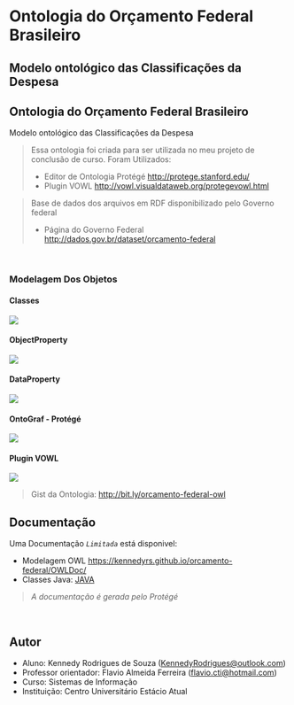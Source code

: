 # Ontologia do Orçamento Federal Brasileiro

## Modelo ontológico das Classificações da Despesa

Ontologia do Orçamento Federal Brasileiro
---

Modelo ontológico das Classificações da Despesa


> Essa ontologia foi criada para ser utilizada no meu projeto de conclusão de curso. Foram Utilizados:
> - Editor de Ontologia Protégé http://protege.stanford.edu/
> - Plugin VOWL http://vowl.visualdataweb.org/protegevowl.html

> Base de dados dos arquivos em RDF disponibilizado pelo Governo federal
> - Página do Governo Federal http://dados.gov.br/dataset/orcamento-federal

<br>

### Modelagem Dos Objetos
#### Classes
<p align="left">
  <img src="https://lh3.googleusercontent.com/XEo27iCAyjAjyBPuSEiAA-XSIYIa0K6pwc9aFbXdXVQLspxywqcjDCmG20W3ekk6yXteH7RrTqUG57Dm5dsQT1n03LQwxbzYy70mFidUIdSUeouapv6A4C43I5OafJYfmA4kVchyalDpdf4MqHEtErzPHr3Dw_KM2-q3zw7E04Pyjvku_k1sLteMjM_w1MTiSCZjZ7GWSmSYOahPEdfFXmswGxWYO13u8wJWXoVmaiVPLGbOGuFUPMlkNk4z5E2YhBGl0iOfqPZVl0p7QDgYK6xr-xge5VT2U5GDifbxNSUDlVEh3X3rdwFVABJuv9ZGbC3dMjStf41OZk5cfEQzA4I31RBAThMnhKFB_Y1yKzbzhuRnAF5OZQ_mge1yU7YGLv_qqJ2ECT2XIP_95J0xYYYWSRQYMLi1jznlAJ-r7sg0aAhRpfm4RJluq85t-5GtMOFJgGbQs2nFVb6f2jZYmqMrAbto1xCLkOZGhUjklJlT0cfgASEvtCRdVKxrzfsZs5y3NlI_oGe1jpiENpIZVxbM53eVo6nWtrNceAT9j1AdINAQqkyLUu8-ypDDev73y_yHPjyPQHGWtooAZDEx5dy495X4_Cjs3NjNEC0XGZnVvxp0=w379-h385-no"/>
</p>

#### ObjectProperty
<p align="left">
  <img src="https://lh3.googleusercontent.com/Wc8HErWYYnvkrE6NRon4sCPfiIna2uaGozk7Q4U73A9CI3czg-ngBZqBqeSesuSYTJBrKgk6rPLWPD2B5CtVMZdGaRj8mx-8s_GgEpzqBf-G5Yc-PP3Tc2ll14ScScHeF6smmZt-5s5tQKwChKd51o-xlLL09UnQxN1gyxrIe5_XeKx9tWYGKv2gm1msxa_086SvnixD7f4H1lj2-8RDT3JVrX-qJnq9xXagxxVdQxuNW-xdmyxb5t5ovbz4rX7ieJTqMYNF5-O1t_ICs4REpF_uM8whCWtAxHYiT97NwRfGvECvTPW4Zc8Y1IWFFI49XN5hSeOzayT22w4CkisUMz-Vac0wVpr3YGfyP0uFQ_bmlyI3qrJSC8IJrSmpF-PmnaiumRdxwRVvyfkxN4jW5NryJNIebL7dButZZKMGisj355_Jw8B89PYhX72UUlViijU9_VbOiSKV1cqR1LpWntjpab3InN8YjRUOZhPS9VWv3cqTnEi4vXnWXxq3YxfBVSnVitL_fxXgck1b1PALPmaG24Jxq-X--O1jM50QnQOxOpw5uexG5dLDRzsSRxU0RCutsBWfGJU27xuFNVfHcaHT4J7Uh-jdIaIt-30tkuqYFVu-ovSW=w478-h377-no"/>
</p>

#### DataProperty
<p align="left">
  <img src="https://lh3.googleusercontent.com/7Ytts5MVVg8NIwdGYt9pjz6CEAI1-Y7-WNI1QNh0vc3eqfcMPDGtsxFJwvusmUfRIw08-s_y08f-Wp6iYiZehVWEpEnISGdIl5LiIF2P0KNLWUgGfFUzSc1m8glX8Ss7lL6QHFGCftAKhp5pA9phDr07EZvlBfgA5Owf-T7o-N3N6S4ZQuvFgO1NTxsXpLvNxiauQZruSQ1HVjJAXw0MTzCUoTsxwOqxKyfNOTwa466DQQ7OafSGclqB-MOqeBp2U5fDvBVmfGbuOi5AVaBe3bzsyeZb2TmLmr_8xL2Fl38f-SY-zwL2n_pp-nym5FEVkacEA7Fh80MA44Bl7JNaFMwgd62KZEJL8Bbs85kjH2lbCwyd2JTR17xFY7sjQW0X9-HJ3I8bDE9mNtxDV0rnxL09zkxMdtY-BZqwQWHSXjt7MjlUSnKfMpzRlrs5IKTJ9gj_YEULwAnOK1T7E6kjgNNEgg7_jyneNMxbIj-SkZ_dKuiF7DiN2af-S56uL7ns5TczAVaKV4dbo_kASc4iMk2PxEMnN7Qxil4j_alQVPsVMi6S5fGHFVSuQAHnk-65os1R8BHwxszNd1ULaSOSxtk3WI0wRrdpIUBYnf029-ERwP8i=w476-h227-no"/>
</p>


#### OntoGraf - Protégé
<p align="left">
  <img src="https://lh3.googleusercontent.com/Z3W733sRbU8W4PWIsHYslmyUB125OFwHwmTS5jg9JXgUwYhpawoKk_Qqdpr4LdzkT-0yjzZTG9oJjNkFzwVmsjpmJu2BBh66zWdaPCk3w9x8G0MIfhk-W4zid7CxhBKH316O6aviAzp8FBA0E2QORGfa3U9CuhSWE8wbtfxeD-GsFvEGUJoG965H4vMEpHXA1o9HT0Jz3TcQhmKLwsvCpTyL1Y5-QYpjao_WxARVQbYaB_Ap6FpZVsN-6EUBqt3Lbn42lbujGYk0GwxKw11HDmWSBxKmeRGml-JULSR1RZ0SdrxVnJK8bQudfC90kgFFsZ5kt8FQBVXebtMPZVL8cz77Vv5zbZ-D_mNRVUN1kTAaJzVzgZt9wyQCXtR8PioDvIvICOHOi3FU8iQumAL1CDv1QUxFOmS7C41IECMlMrUP-yAiG-vIuJUAyDnE0Z5978FXG_5PcAOI67JM6-pfv7761_T-Dho9cZ_7_A_7G0beapDD0EqD-TXt78sTdMbUP0reQtw8ZHeU35_4357suqQmtWfCNJm1NXLdzISI_1Zyr7outgvSFZdmeETHt7HhExyXOP4op9Rh8fBx0NxvoF6Z9cEXsW0L8ZpnJipZdBU2f-Jj=w1033-h499-no"/>
</p>

#### Plugin VOWL
<p align="left">
  <img src="https://lh3.googleusercontent.com/AxoyA3wGI75BuPU6ntsQCihbshnGlRoPJuMxSb78DUKXoPBj3_5J_Lt6N1dUVYUZy8Ywk-aclJQ6y5_iryeZTV-JacLwgUG40ryZoRxyimA1y9CkwfeiXAnw_RJqtMGzdky2WZ4XFn0qVK7OQnACia4sUotbvYMK8_dBKz2-Qnbkx1U1zgLJzrxlCPZXZecU4bnn1cFJz8TbYEb4xvEj_XaOn_9pp4FtwE33kNSrYonoAQBK2BE8pLe_qAj6YPTdhv1WDbdFUv5v-29Tuh26YVaunDk5Uv0_M0E7XFA2E4uLxtWPqM9ybDZbg6bCnh6jN5CpbZb6uRTymgDVJNhdqsBq6ygiwuulmyoC2JXlb9VxL7eDfriBjMYTHD6BxHgzKHSsObtPw-UKoRlOIcWgpnq19TSCk5ksbHJnR3FqdIM3MfHguC88zHSU1HFB85r3LxTrQfVJH4pDVRS1yyUD1bttzsc4WYzfu57yOH0SJ2lcCI6woJRAuvGGMjdkG27an3ILuy2sPla006HVDUTlBlSmOaCS4953o0TQfhy3uR3VdziWCXkju0JLfRlwOhX6F4oqli61aeEXWLEl1WeMJY8gnxjaFyGsUpv4N-v-VeVQ76Tp=w1084-h702-no"/>
</p>







> Gist da Ontologia: http://bit.ly/orcamento-federal-owl



Documentação
---

Uma Documentação *`Limitada`* está disponivel:

- Modelagem OWL https://kennedyrs.github.io/orcamento-federal/OWLDoc/
- Classes Java: [JAVA](https://github.com/kennedyrs/orcamento-federal/JAVA)
> *A documentação é gerada pelo Protégé*

<br>

Autor
---
- Aluno: Kennedy Rodrigues de Souza (KennedyRodrigues@outlook.com)
- Professor orientador: Flavio Almeida Ferreira (flavio.cti@hotmail.com)
- Curso: Sistemas de Informação
- Instituição: Centro Universitário Estácio Atual
